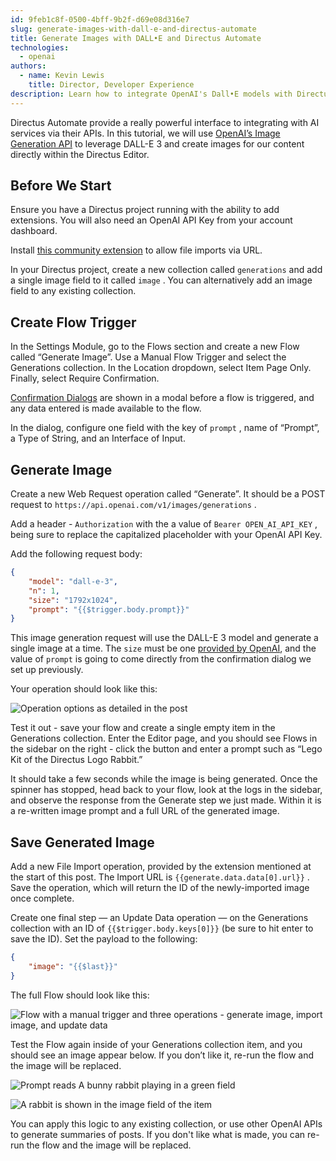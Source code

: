```yaml
---
id: 9feb1c8f-0500-4bff-9b2f-d69e08d316e7
slug: generate-images-with-dall-e-and-directus-automate
title: Generate Images with DALL•E and Directus Automate
technologies:
  - openai
authors:
  - name: Kevin Lewis
    title: Director, Developer Experience
description: Learn how to integrate OpenAI's Dall•E models with Directus Automate.
---
```

Directus Automate provide a really powerful interface to integrating with AI services via their APIs. In this tutorial, we will use [OpenAI’s Image Generation API](https://platform.openai.com/docs/api-reference/images/create) to leverage DALL-E 3 and create images for our content directly within the Directus Editor.

## Before We Start

Ensure you have a Directus project running with the ability to add extensions. You will also need an OpenAI API Key from your account dashboard.

Install [this community extension](https://github.com/samechikson/directus-extension-file-import-operation) to allow file imports via URL.

In your Directus project, create a new collection called `generations` and add a single image field to it called `image` . You can alternatively add an image field to any existing collection.

## Create Flow Trigger

In the Settings Module, go to the Flows section and create a new Flow called “Generate Image”. Use a Manual Flow Trigger and select the Generations collection. In the Location dropdown, select Item Page Only. Finally, select Require Confirmation.

[Confirmation Dialogs](/guides/automate/triggers) are shown in a modal before a flow is triggered, and any data entered is made available to the flow.

In the dialog, configure one field with the key of `prompt` , name of “Prompt”, a Type of String, and an Interface of Input.

## Generate Image

Create a new Web Request operation called “Generate”. It should be a POST request to `https://api.openai.com/v1/images/generations` .

Add a header - `Authorization` with the a value of `Bearer OPEN_AI_API_KEY` , being sure to replace the capitalized placeholder with your OpenAI API Key.

Add the following request body:

```json
{
	"model": "dall-e-3",
	"n": 1,
	"size": "1792x1024",
	"prompt": "{{$trigger.body.prompt}}"
}
```

This image generation request will use the DALL-E 3 model and generate a single image at a time. The `size` must be one [provided by OpenAI](https://platform.openai.com/docs/api-reference/images/create#images-create-size), and the value of `prompt`  is going to come directly from the confirmation dialog we set up previously.

Your operation should look like this:

![Operation options as detailed in the post](/img/7778b5e8-c3ee-4883-8e83-f75623c8a4b6.webp)

Test it out - save your flow and create a single empty item in the Generations collection. Enter the Editor page, and you should see Flows in the sidebar on the right - click the button and enter a prompt such as “Lego Kit of the Directus Logo Rabbit.”

It should take a few seconds while the image is being generated. Once the spinner has stopped, head back to your flow, look at the logs in the sidebar, and observe the response from the Generate step we just made. Within it is a re-written image prompt and a full URL of the generated image.

## Save Generated Image

Add a new File Import operation, provided by the extension mentioned at the start of this post. The Import URL is `{{generate.data.data[0].url}}` . Save the operation, which will return the ID of the newly-imported image once complete.

Create one final step — an Update Data operation — on the Generations collection with an ID of `{{$trigger.body.keys[0]}}` (be sure to hit enter to save the ID). Set the payload to the following:

```json
{
    "image": "{{$last}}"
}
```

The full Flow should look like this:

![Flow with a manual trigger and three operations - generate image, import image, and update data](/img/839d9500-a1b6-4cb9-9928-832c1340c5b0.webp)

Test the Flow again inside of your Generations collection item, and you should see an image appear below. If you don’t like it, re-run the flow and the image will be replaced.

![Prompt reads A bunny rabbit playing in a green field](/img/b0fbb3cb-6130-4e89-99dc-240481dc7913.webp)

![A rabbit is shown in the image field of the item](/img/922b9c87-dba3-4fc4-bc11-6b1f1b59cd30.webp)

You can apply this logic to any existing collection, or use other OpenAI APIs to generate summaries of posts. If you don't like what is made, you can re-run the flow and the image will be replaced.
